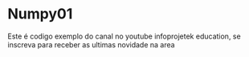 # Numpy01
Este é codigo exemplo do canal no youtube infoprojetek education, se inscreva para receber as ultimas novidade na area
